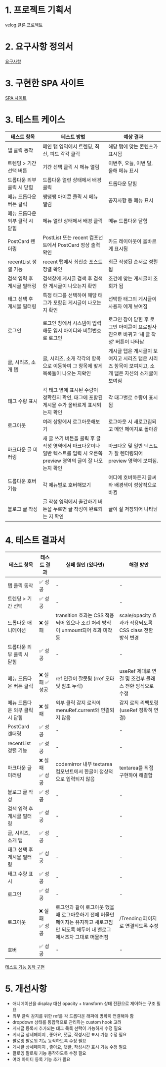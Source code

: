 # 1. 프로젝트 기획서

[velog 클론 프로젝트](https://www.notion.so/velog-1d7efd70488480f5bc09d063a7d32419?pvs=21)

# 2. 요구사항 정의서

[요구사항](https://www.notion.so/1d7efd704884801b810ae1255af98c32?pvs=21)

# 3. 구현한 SPA 사이트 
[SPA 사이트](https://velog-clone-ten.vercel.app/)


# 3. 테스트 케이스

| **테스트 항목**                 | **테스트 방법**                                                                                                           | **예상 결과**                                                                                      |
| ------------------------------- | ------------------------------------------------------------------------------------------------------------------------- | -------------------------------------------------------------------------------------------------- |
| 탭 클릭 동작                    | 메인 탭 영역에서 트렌딩, 최신, 피드 각각 클릭                                                                             | 해당 탭에 맞는 콘텐츠가 표시됨                                                                     |
| 트렌딩 > 기간 선택 버튼         | 기간 선택 클릭 시 메뉴 열림                                                                                               | 이번주, 오늘, 이번 달, 올해 메뉴 표시                                                              |
| 드롭다운 외부 클릭 시 닫힘      | 드롭다운 열린 상태에서 배경 클릭                                                                                          | 드롭다운 닫힘                                                                                      |
| 메뉴 드롭다운 버튼 클릭         | 땡땡땡 아이콘 클릭 시 메뉴 열림                                                                                           | 공지사항 등 메뉴 표시                                                                              |
| 메뉴 드롭다운 외부 클릭 시 닫힘 | 메뉴 열린 상태에서 배경 클릭                                                                                              | 메뉴 드롭다운 닫힘                                                                                 |
| PostCard 렌더링                 | PostList 또는 recent 컴포넌트에서 PostCard 정상 출력 확인                                                                 | 카드 레이아웃이 올바르게 표시됨                                                                    |
| recentList 정렬 기능            | recent 탭에서 최신순 포스트 정렬 확인                                                                                     | 최근 작성된 순서로 정렬됨                                                                          |
| 검색 입력 후 게시글 필터링      | 검색창에 게시글 검색 후 검색한 게시글이 나오는지 확인                                                                     | 조건에 맞는 게시글이 조회가 됨                                                                     |
| 태그 선택 후 게시물 필터링      | 특정 태그를 선택하여 해당 태그가 포함된 게시글이 나오는지 확인                                                            | 선택한 태그의 게시글이 사용자 에게 보여짐                                                          |
| 로그인                          | 로그인 창에서 시스템이 입력해둔 임시 아이디와 비밀번호로 로그인                                                           | 로그인 창이 닫힌 후 로그인 아이콘이 프로필사진으로 바뀌고 ‘새 글 작성’ 버튼이 나타남               |
| 글, 시리즈, 소개 탭             | 글, 시리즈, 소개 각각의 항목으로 이동하여 그 항목에 맞게 목록들이 나오는 지확인                                           | 게시글 탭은 게시글이 보여지고 시리즈 탭은 시리즈 항목이 보여지고, 소개 탭은 자신의 소개글이 보여짐 |
| 태그 수량 표시                  | 각 태그 옆에 표시된 수량이 정확한지 확인, 태그에 포함된 게시물 수가 올바르게 표시되는지 확인                              | 각 태그별로 수량이 표시됨                                                                          |
| 로그아웃                        | 여러 상황에서 로그아웃해보기                                                                                              | 로그아웃 시 새로고침되고 메인 페이지로 돌아감                                                      |
| 마크다운 글 미러링              | 새 글 쓰기 버튼을 클릭 후 글 작성 영역에서 마크다운이나 일반 텍스트를 입력 시 오른쪽 preview 영역의 글이 잘 나오는지 확인 | 마크다운 및 일반 텍스트가 잘 렌더링되어 preview 영역에 보여짐.                                     |
| 드롭다운 호버기능               | 각 메뉴별로 호버해보기                                                                                                    | 어디에 호버하든지 글씨와 배경색이 정상적으로 바뀜                                                  |
| 블로그 글 작성                  | 글 작성 영역에서 출간하기 버튼을 누르면 글 작성이 완료되는 지 확인                                                        | 글이 잘 저장되어 나타남                                                                            |

# 4. 테스트 결과서

| **테스트 항목**                 | **테스트 결과** | **실패 원인 (있다면)**                                                                                                               | **해결 방안**                                            |
| ------------------------------- | --------------- | ------------------------------------------------------------------------------------------------------------------------------------ | -------------------------------------------------------- |
| 탭 클릭 동작                    | ✅ 성공         | -                                                                                                                                    | -                                                        |
| 트렌딩 > 기간 선택              | ✅ 성공         | -                                                                                                                                    | -                                                        |
| 드롭다운 애니메이션             | ❌ 실패         | transition 효과는 CSS 적용되어 있으나 조건 처리 방식이 unmount되어 효과 미작동                                                       | scale/opacity 효과가 적용되도록 CSS class 전환 방식 변경 |
| 드롭다운 외부 클릭 시 닫힘      | ✅ 성공         | -                                                                                                                                    | -                                                        |
| 메뉴 드롭다운 버튼 클릭         | ❌ 실패 ✅ 성공 | ref 연결이 잘못됨 (rref 오타 및 참조 누락)                                                                                           | useRef 제대로 연결 및 조건부 클래스 전환 방식으로 수정   |
| 메뉴 드롭다운 외부 클릭 시 닫힘 | ❌ 실패         | 외부 클릭 감지 로직이 menuRef.current와 연결되지 않음                                                                                | 감지 로직 리팩토링 (useRef 정확히 연결)                  |
| PostCard 렌더링                 | ✅ 성공         | -                                                                                                                                    | -                                                        |
| recentList 정렬 기능            | ✅ 성공         | -                                                                                                                                    | -                                                        |
| 마크다운 글 미러링              | ❌ 실패 ✅ 성공 | codemirror 내부 textarea 컴포넌트에서 한글이 정상적으로 입력되지 않음                                                                | textarea를 직접 구현하여 해결함                          |
| 블로그 글 작성                  | ✅ 성공         | -                                                                                                                                    | -                                                        |
| 검색 입력 후 게시글 필터링      | ✅ 성공         | -                                                                                                                                    | -                                                        |
| 글, 시리즈, 소개 탭             | ✅ 성공         | -                                                                                                                                    | -                                                        |
| 태그 선택 후 게시물 필터링      | ✅ 성공         | -                                                                                                                                    | -                                                        |
| 태그 수량 표시                  | ✅ 성공         | -                                                                                                                                    | -                                                        |
| 로그인                          | ✅ 성공         | -                                                                                                                                    | -                                                        |
| 로그아웃                        | ❌ 실패 ✅ 성공 | 로그인과 같이 로그아웃 했을 때 로그아웃하기 전에 머물던 페이지는 유지하고 새로고침만 되도록 해두어 내 벨로그에서조차 그대로 머물러짐 | /Trending 페이지로 연결되도록 수정                       |
| 호버                            | ✅ 성공         | -                                                                                                                                    | -                                                        |

[테스트 기능 동작 구현](https://www.notion.so/1d7efd7048848026958ccf8bd71aaf02?pvs=21)

# 5. 개선사항

- 애니메이션을 display 대신 opacity + transform 상태 전환으로 제어하는 구조 필요
- 외부 클릭 감지를 위한 ref를 각 드롭다운 래퍼에 명확히 연결해야 함
- dropdown 상태를 통합적으로 관리하는 custom hook 고려
- 게시글 등록시 추가되는 태그 목록 선택이 가능하게 수정 필요
- 게시글 상세페이지 , 좋아요, 댓글,  작성시간 표시 기능 수정 필요
- 팔로잉 팔로워 기능 동작하도록 수정 필요
- 게시글 상세페이지 , 좋아요, 댓글,  작성시간 표시 기능 수정 필요
- 팔로잉 팔로워 기능 동작하도록 수정 필요
- 여러 아이디 등록 기능 추가 필요

